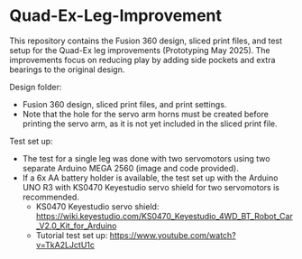 # Quad-Ex-Leg-Improvement
This repository contains the Fusion 360 design, sliced print files, and test setup for the Quad-Ex leg improvements (Prototyping May 2025). The improvements focus on reducing play by adding side pockets and extra bearings to the original design.

Design folder:
- Fusion 360 design, sliced print files, and print settings.
- Note that the hole for the servo arm horns must be created before printing the servo arm, as it is not yet included in the sliced print file.

Test set up: 
- The test for a single leg was done with two servomotors using two separate Arduino MEGA 2560 (image and code provided).
- If a 6x AA battery holder is available, the test set up with the Arduino UNO R3 with KS0470 Keyestudio servo shield for two servomotors is recommended.
    - KS0470 Keyestudio servo shield: https://wiki.keyestudio.com/KS0470_Keyestudio_4WD_BT_Robot_Car_V2.0_Kit_for_Arduino
    - Tutorial test set up:  https://www.youtube.com/watch?v=TkA2LJctU1c
